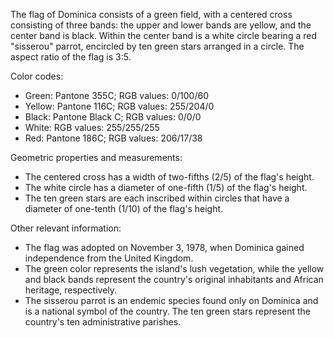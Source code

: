 The flag of Dominica consists of a green field, with a centered cross consisting of three bands: the upper and lower bands are yellow, and the center band is black. Within the center band is a white circle bearing a red "sisserou" parrot, encircled by ten green stars arranged in a circle. The aspect ratio of the flag is 3:5.

Color codes:
- Green: Pantone 355C; RGB values: 0/100/60
- Yellow: Pantone 116C; RGB values: 255/204/0
- Black: Pantone Black C; RGB values: 0/0/0
- White: RGB values: 255/255/255
- Red: Pantone 186C; RGB values: 206/17/38

Geometric properties and measurements:
- The centered cross has a width of two-fifths (2/5) of the flag's height.
- The white circle has a diameter of one-fifth (1/5) of the flag's height.
- The ten green stars are each inscribed within circles that have a diameter of one-tenth (1/10) of the flag's height.

Other relevant information:
- The flag was adopted on November 3, 1978, when Dominica gained independence from the United Kingdom.
- The green color represents the island's lush vegetation, while the yellow and black bands represent the country's original inhabitants and African heritage, respectively.
- The sisserou parrot is an endemic species found only on Dominica and is a national symbol of the country. The ten green stars represent the country's ten administrative parishes.